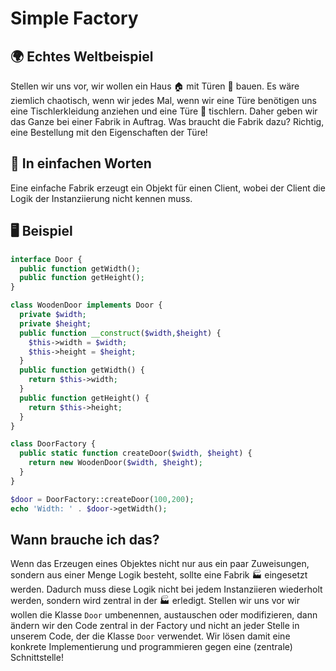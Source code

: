 # Simple Factory


## 🌍 Echtes Weltbeispiel

Stellen wir uns vor, wir wollen ein Haus 🏠 mit Türen 🚪 bauen. Es wäre ziemlich chaotisch, wenn wir jedes Mal, wenn wir eine Türe benötigen uns eine Tischlerkleidung anziehen und eine Türe 🚪 tischlern. Daher geben wir das Ganze bei einer Fabrik in Auftrag. Was braucht die Fabrik dazu? Richtig, eine Bestellung mit den Eigenschaften der Türe!

## 💬 In einfachen Worten
Eine einfache Fabrik erzeugt ein Objekt für einen Client, wobei der Client die Logik der Instanziierung nicht kennen muss.

## 🖥 Beispiel
```php
interface Door {
  public function getWidth();
  public function getHeight();
}

class WoodenDoor implements Door {
  private $width;
  private $height;
  public function __construct($width,$height) {
    $this->width = $width;
    $this->height = $height;
  }
  public function getWidth() {
    return $this->width;
  }
  public function getHeight() {
    return $this->height;
  }
}

class DoorFactory {
  public static function createDoor($width, $height) {
    return new WoodenDoor($width, $height);
  }
}

$door = DoorFactory::createDoor(100,200);
echo 'Width: ' . $door->getWidth();
```


## Wann brauche ich das? 
Wenn das Erzeugen eines Objektes nicht nur aus ein paar Zuweisungen, sondern aus einer Menge Logik besteht, sollte eine Fabrik 🏭 eingesetzt werden. Dadurch muss diese Logik nicht bei jedem Instanziieren wiederholt werden, sondern wird zentral in der 🏭 erledigt. Stellen wir uns vor wir wollen die Klasse `Door`  umbenennen, austauschen oder modifizieren, dann ändern wir den Code zentral in der Factory und nicht an jeder Stelle in unserem Code, der die Klasse `Door` verwendet. Wir lösen damit eine konkrete Implementierung und programmieren gegen eine (zentrale) Schnittstelle!